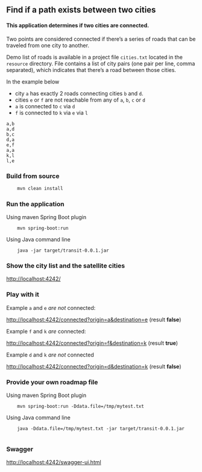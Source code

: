 ## Find if a path exists between two cities
#### This application determines if two cities are connected. 

Two points are considered connected if there’s a series of roads that can be traveled from one city to another.

Demo list of roads is available in a project file `cities.txt` located in the `resource` directory. 
File contains a list of city pairs (one pair per line, comma separated), which indicates that there’s a road between those cities.

In the example below 
* city `a` has exactly 2 roads connecting cities `b` and `d`. 
* cities `e` or `f` are not reachable from any of `a`, `b`, `c` or `d`
* `a` is connected to `c` via `d`
*  `f` is connected to `k` via `e` via `l`
```
a,b  
a,d
b,c
d,a
e,f
a,a
k,l
l,e    
```

### Build from source
```bash
    mvn clean install
```
### Run the application

Using maven Spring Boot plugin 
``` 
    mvn spring-boot:run 
```
Using Java command line 
```
    java -jar target/transit-0.0.1.jar
```

### Show the city list and the satellite cities 

[http://localhost:4242/](http://localhost:4242/) 


### Play with it

Example `a` and `e` _are not_ connected:

[http://localhost:4242/connected?origin=a&destination=e](http://localhost:4242/connected?origin=a&destination=e) (result **false**)

Example `f` and `k` _are_ connected:

[http://localhost:4242/connected?origin=f&destination=k](http://localhost:4242/connected?origin=f&destination=k) (result **true**)

 
Example `d` and `k` _are not_ connected

[http://localhost:4242/connected?origin=d&destination=k](http://localhost:4242/connected?origin=a&destination=e) (result **false**)

### Provide your own roadmap file

Using maven Spring Boot plugin 
``` 
    mvn spring-boot:run -Ddata.file=/tmp/mytest.txt 
```
Using Java command line 
```
    java -Ddata.file=/tmp/mytest.txt -jar target/transit-0.0.1.jar
   
```
### Swagger

[http://localhost:4242/swagger-ui.html](http://localhost:4242/swagger-ui.html)
   

